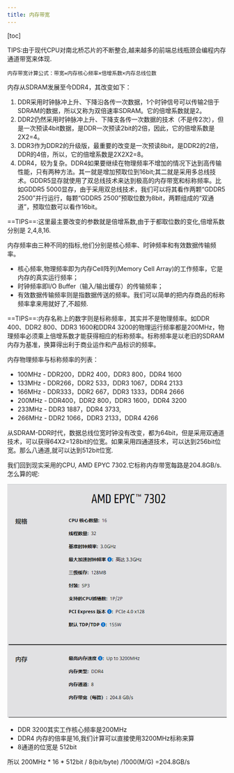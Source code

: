 ```yaml
---
title: 内存带宽
---
```


[toc]

TIPS:由于现代CPU对南北桥芯片的不断整合,越来越多的前端总线瓶颈会编程内存通道带宽来体现.

`内存带宽计算公式：带宽=内存核心频率×倍增系数×内存总线位数`

内存从SDRAM发展至今DDR4，其改变如下：
1. DDR采用时钟脉冲上升、下降沿各传一次数据，1个时钟信号可以传输2倍于SDRAM的数据，所以又称为双倍速率SDRAM。它的倍增系数就是2。
2. DDR2仍然采用时钟脉冲上升、下降支各传一次数据的技术（不是传2次），但是一次预读4bit数据，是DDR一次预读2bit的2倍，因此，它的倍增系数是2X2=4。
3. DDR3作为DDR2的升级版，最重要的改变是一次预读8bit，是DDR2的2倍，DDR的4倍，所以，它的倍增系数是2X2X2=8。
4. DDR4，较为复杂。DDR4如果要继续在物理频率不增加的情况下达到高传输性能，只有两种方法。其一就是增加预取位到16bit;其二就是采用多总线技术。GDDR5显存就使用了双总线技术来达到极高的内存带宽和标称频率。比如GDDR5 5000显存，由于采用双总线技术，我们可以将其看作两颗“GDDR5 2500”并行运行，每颗“GDDR5 2500”预取位数为8bit，两颗组成的“双通道”，预取位数可以看作16bit。

==TIPS==:这里最主要改变的参数就是倍增系数,由于于都取位数的变化,倍增系数分别是 2,4,8,16.

内存频率由三种不同的指标,他们分别是核心频率、时钟频率和有效数据传输频率。
- 核心频率,物理频率即为内存Cell阵列(Memory Cell Array)的工作频率，它是内存的真实运行频率；
- 时钟频率即I/O Buffer（输入/输出缓存）的传输频率；
- 有效数据传输频率则是指数据传送的频率。我们可以简单的把内存商品的标称频率拿来用就好了,不超频.

==TIPS==:内存名称上的数字则是标称频率，其实并不是物理频率。如DDR 400、DDR2 800、DDR3 1600和DDR4 3200的物理运行频率都是200MHz，物理频率必须乘上倍增系数才能获得相应的标称频率。标称频率是以老旧的SDRAM内存为基准，换算得出利于商业运作和产品标识的频率。

内存物理频率与标称频率的列表：

- 100MHz - DDR200，DDR2 400，DDR3 800，DDR4 1600
- 133MHz - DDR266，DDR2 533，DDR3 1067，DDR4 2133
- 166MHz - DDR333，DDR2 667，DDR3 1333，DDR4 2666
- 200MHz - DDR400，DDR2 800，DDR3 1600，DDR4 3200
- 233MHz - DDR3 1887，DDR4 3733,
- 266MHz - DDR2 1066，DDR3 2133，DDR4 4266

从SDRAM-DDR时代，数据总线位宽时钟没有改变，都为64bit，但是采用双通道技术，可以获得64X2=128bit的位宽。如果采用四通道技术，可以达到256bit位宽。那么八通道,就可以达到512bit位宽.

我们回到现实采用的CPU, AMD EPYC 7302.它标称内存带宽每路是204.8GB/s.怎么算的呢:

![AMD EPYC 7302](https://raw.githubusercontent.com/OliverRen/olili_blog_img/master/内存带宽/20201015/1602746481018.png)

- DDR 3200其实工作核心频率是200MHz
- DDR4 内存的倍率是16,我们计算可以直接使用3200MHz标称来算
- 8通道的位宽是 512bit

所以 200MHz * 16 * 512bit / 8(bit/byte) /1000(M/G) =204.8GB/s
